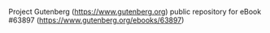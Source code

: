 Project Gutenberg (https://www.gutenberg.org) public repository for eBook #63897 (https://www.gutenberg.org/ebooks/63897)
